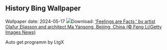 ## History Bing Wallpaper
Wallpaper date: 2024-05-17
![](https://www.bing.com/th?id=OHR.DayOfLight_EN-CA8566531785_UHD.jpg&w=1000)Download: ['Feelings are Facts,' by artist Olafur Eliasson and architect Ma Yansong, Beijing, China (© Feng Li/Getty Images News)](https://www.bing.com/th?id=OHR.DayOfLight_EN-CA8566531785_UHD.jpg)

Auto get programm by LtgX
